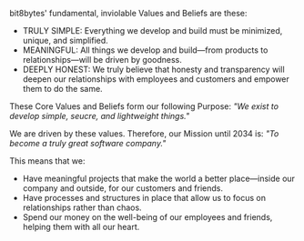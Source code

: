 bit8bytes' fundamental, inviolable Values and Beliefs are these:

- TRULY SIMPLE: Everything we develop and build must be minimized, unique, and simplified.
- MEANINGFUL: All things we develop and build—from products to relationships—will be driven by goodness.
- DEEPLY HONEST: We truly believe that honesty and transparency will deepen our relationships with employees and customers and empower them to do the same.

These Core Values and Beliefs form our following Purpose: _"We exist to develop simple, seucre, and lightweight things."_

We are driven by these values. Therefore, our Mission until 2034 is: _"To become a truly great software company."_

This means that we:

- Have meaningful projects that make the world a better place—inside our company and outside, for our customers and friends.
- Have processes and structures in place that allow us to focus on relationships rather than chaos.
- Spend our money on the well-being of our employees and friends, helping them with all our heart.
